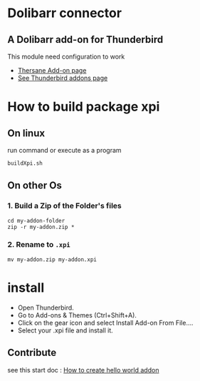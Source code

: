# Dolibarr connector 

## A Dolibarr add-on for Thunderbird

This module need configuration to work 

- [Thersane Add-on page](https://www.thersane.fr/content/60-plugin-thunderbird-pour-dolibarr)
- [See Thunderbird addons page](https://addons.thunderbird.net/fr/thunderbird/addon/dolibarr-connector/)

# How to build package xpi
## On linux 
run command or execute as a program
```bash
buildXpi.sh
```
## On other Os
### 1. Build a Zip of the Folder's files
```
cd my-addon-folder
zip -r my-addon.zip *
```
### 2. Rename to `.xpi`
```
mv my-addon.zip my-addon.xpi
```

# install
- Open Thunderbird.
- Go to Add-ons & Themes (Ctrl+Shift+A).
- Click on the gear icon and select Install Add-on From File….
- Select your .xpi file and install it.

## Contribute
see this start doc : [How to create hello world addon](https://developer.thunderbird.net/add-ons/hello-world-add-on)
